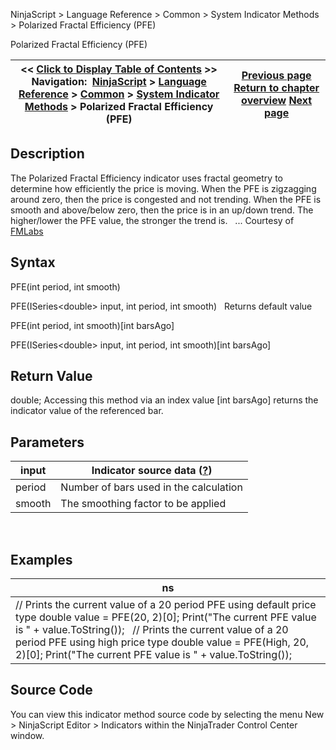 ﻿
NinjaScript \> Language Reference \> Common \> System Indicator Methods \> Polarized Fractal Efficiency (PFE)

Polarized Fractal Efficiency (PFE)

| \<\< [Click to Display Table of Contents](polarized_fractal_efficiency_p.md) \>\> **Navigation:**     [NinjaScript](ninjascript.md) \> [Language Reference](language_reference_wip.md) \> [Common](common.md) \> [System Indicator Methods](indicators.md) \> Polarized Fractal Efficiency (PFE) | [Previous page](pivots.md) [Return to chapter overview](indicators.md) [Next page](price_oscillator.md) |
| --- | --- |
## Description
The Polarized Fractal Efficiency indicator uses fractal geometry to determine how efficiently the price is moving. When the PFE is zigzagging around zero, then the price is congested and not trending. When the PFE is smooth and above/below zero, then the price is in an up/down trend. The higher/lower the PFE value, the stronger the trend is.
 
... Courtesy of [FMLabs](http://www.fmlabs.com/reference/default.htm?url=PFE.md)

## Syntax
PFE(int period, int smooth)  

PFE(ISeries\<double\> input, int period, int smooth)
 
Returns default value  

PFE(int period, int smooth)\[int barsAgo]  

PFE(ISeries\<double\> input, int period, int smooth)\[int barsAgo]

## Return Value
double; Accessing this method via an index value \[int barsAgo] returns the indicator value of the referenced bar.

## Parameters

| input | Indicator source data ([?](valid_input_data_for_indicator.md)) |
| --- | --- |
| period | Number of bars used in the calculation |
| smooth | The smoothing factor to be applied |
 
## 
## Examples

| ns |
| --- |
| // Prints the current value of a 20 period PFE using default price type double value \= PFE(20, 2)\[0]; Print("The current PFE value is " \+ value.ToString());   // Prints the current value of a 20 period PFE using high price type double value \= PFE(High, 20, 2)\[0]; Print("The current PFE value is " \+ value.ToString()); |

## Source Code
You can view this indicator method source code by selecting the menu New \> NinjaScript Editor \> Indicators within the NinjaTrader Control Center window.
